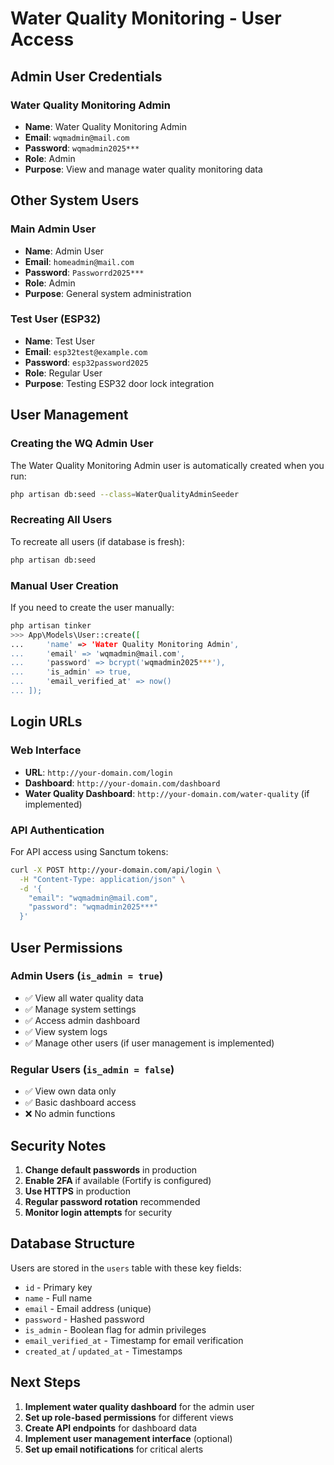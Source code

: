 # Water Quality Monitoring - User Access

## Admin User Credentials

### Water Quality Monitoring Admin
- **Name**: Water Quality Monitoring Admin
- **Email**: `wqmadmin@mail.com`
- **Password**: `wqmadmin2025***`
- **Role**: Admin
- **Purpose**: View and manage water quality monitoring data

## Other System Users

### Main Admin User
- **Name**: Admin User
- **Email**: `homeadmin@mail.com`
- **Password**: `Passworrd2025***`
- **Role**: Admin
- **Purpose**: General system administration

### Test User (ESP32)
- **Name**: Test User
- **Email**: `esp32test@example.com`
- **Password**: `esp32password2025`
- **Role**: Regular User
- **Purpose**: Testing ESP32 door lock integration

## User Management

### Creating the WQ Admin User
The Water Quality Monitoring Admin user is automatically created when you run:
```bash
php artisan db:seed --class=WaterQualityAdminSeeder
```

### Recreating All Users
To recreate all users (if database is fresh):
```bash
php artisan db:seed
```

### Manual User Creation
If you need to create the user manually:
```bash
php artisan tinker
>>> App\Models\User::create([
...     'name' => 'Water Quality Monitoring Admin',
...     'email' => 'wqmadmin@mail.com',
...     'password' => bcrypt('wqmadmin2025***'),
...     'is_admin' => true,
...     'email_verified_at' => now()
... ]);
```

## Login URLs

### Web Interface
- **URL**: `http://your-domain.com/login`
- **Dashboard**: `http://your-domain.com/dashboard`
- **Water Quality Dashboard**: `http://your-domain.com/water-quality` (if implemented)

### API Authentication
For API access using Sanctum tokens:
```bash
curl -X POST http://your-domain.com/api/login \
  -H "Content-Type: application/json" \
  -d '{
    "email": "wqmadmin@mail.com",
    "password": "wqmadmin2025***"
  }'
```

## User Permissions

### Admin Users (`is_admin = true`)
- ✅ View all water quality data
- ✅ Manage system settings
- ✅ Access admin dashboard
- ✅ View system logs
- ✅ Manage other users (if user management is implemented)

### Regular Users (`is_admin = false`)
- ✅ View own data only
- ✅ Basic dashboard access
- ❌ No admin functions

## Security Notes

1. **Change default passwords** in production
2. **Enable 2FA** if available (Fortify is configured)
3. **Use HTTPS** in production
4. **Regular password rotation** recommended
5. **Monitor login attempts** for security

## Database Structure

Users are stored in the `users` table with these key fields:
- `id` - Primary key
- `name` - Full name
- `email` - Email address (unique)
- `password` - Hashed password
- `is_admin` - Boolean flag for admin privileges
- `email_verified_at` - Timestamp for email verification
- `created_at` / `updated_at` - Timestamps

## Next Steps

1. **Implement water quality dashboard** for the admin user
2. **Set up role-based permissions** for different views
3. **Create API endpoints** for dashboard data
4. **Implement user management interface** (optional)
5. **Set up email notifications** for critical alerts